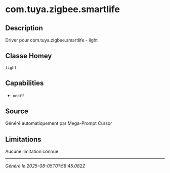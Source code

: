 # com.tuya.zigbee.smartlife

## Description
Driver pour com.tuya.zigbee.smartlife - light

## Classe Homey
`light`

## Capabilities
- `onoff`

## Source
Généré automatiquement par Mega-Prompt Cursor

## Limitations
Aucune limitation connue

---
*Généré le 2025-08-05T01:58:45.082Z*
